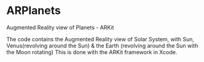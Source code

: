 # ARPlanets
Augmented Reality view of Planets - ARKit

The code contains the Augmented Reality view of Solar System, with Sun, Venus(revolving around the Sun) & the Earth (revolving around the Sun with the Moon rotating)
This is done with the ARKit framework in Xcode.
